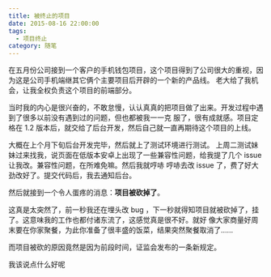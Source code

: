 ```yaml
---
title: 被终止的项目
date: 2015-08-16 22:00:00
tags:
  - 项目终止
category: 随笔
---
```


在五月份公司接到一个客户的手机钱包项目，这个项目得到了公司很大的重视，因为这是公司手机端继其它俩个主要项目后开辟的一个新的产品线。
老大给了我机会，让我全权负责这个项目的前端部分。

当时我的内心是很兴奋的，不敢怠慢，认认真真的把项目做了出来。开发过程中遇到了很多以前没有遇到过的问题，但也都被我一一克
服了，很有成就感。项目定格在 1.2 版本后，就交给了后台开发，然后自己就一直再期待这个项目的上线。

大概在上个月下旬后台开发完毕，然后就上了测试环境进行测试。
上周二测试妹妹过来找我，说页面在低版本安卓上出现了一些兼容性问题，给我提了几个 issue 让我改。兼容性问题，在所难免嘛。然后我就哼哧
哼哧去改 issue 了，费了好大劲改好了。提交代码后，我去通知后台。

然后就接到一个令人蛋疼的消息：**项目被砍掉了**。

这真是太突然了，前一秒我还在埋头改 bug ，下一秒就得知项目就被砍掉了，挂了。这意味我的工作也都付诸东流了，这感觉真是很不好。就好
像大家商量好周末要在你家聚餐，为此你准备了很丰盛的饭菜，结果突然聚餐取消了……

而项目被砍的原因竟然是因为前段时间，证监会发布的一条新规定。

我该说点什么好呢
